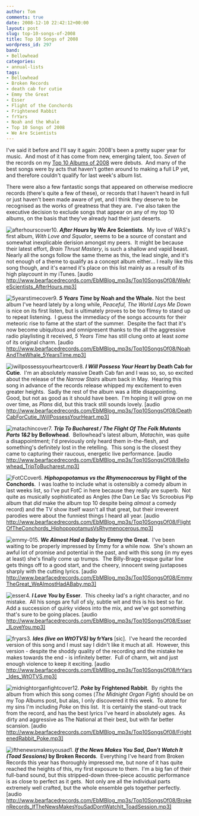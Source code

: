```yaml
---
author: Tom
comments: true
date: 2008-12-10 22:42:12+00:00
layout: post
slug: top-10-songs-of-2008
title: Top 10 Songs of 2008
wordpress_id: 297
band:
- Bellowhead
categories:
- annual-lists
tags:
- Bellowhead
- Broken Records
- death cab for cutie
- Emmy the Great
- Esser
- Flight of the Conchords
- Frightened Rabbit
- frYars
- Noah and the Whale
- Top 10 Songs of 2008
- We Are Scientists
---
```


I've said it before and I'll say it again: 2008's been a pretty super year for music.  And most of it has come from new, emerging talent, too. _Seven_ of the records on my [Top 10 Albums of 2008](http://eatenbymonsters.wordpress.com/2008/12/03/top-10-albums-of-2008/) were debuts.  And many of the best songs were by acts that haven't gotten around to making a full LP yet, and therefore couldn't qualify for last week's album list.

There were also a few fantastic songs that appeared on otherwise mediocre records (there's quite a few of these), or records that I haven't heard in full or just haven't been made aware of yet, and I think they deserve to be recognised as the works of greatness that they are.  I've also taken the executive decision to exclude songs that appear on any of my top 10 albums, on the basis that they've already had their just deserts.

![afterhourscover](http://eatenbymonsters.files.wordpress.com/2008/12/afterhourscover.jpg?w=96)10. **_After Hours_ by We Are Scientists**.  My love of WAS's first album, _With Love and Squalor_, seems to be a source of constant and somewhat inexplicable derision amongst my peers.  It might be because their latest effort, _Brain Thrust Mastery_, is such a shallow and vapid beast.  Nearly all the songs follow the same theme as this, the lead single, and it's not enough of a theme to qualify as a concept album either... I really like this song though, and it's earned it's place on this list mainly as a result of its high playcount in my iTunes. [audio http://www.bearfacedrecords.com/EbMBlog_mp3s/Top10SongsOf08/WeAreScientists_AfterHours.mp3]

![5yearstimecover](http://eatenbymonsters.files.wordpress.com/2008/12/5yearstimecover.jpg?w=96)9. **_5 Years Time_ by Noah and the Whale.** Not the best album I've heard lately by a long while, _Peaceful, The World Lays Me Down_ is nice on its first listen, but is ultimately proves to be too flimsy to stand up to repeat listening.  I guess the immediacy of the songs accounts for their meteoric rise to fame at the start of the summer.  Despite the fact that it's now become ubiquitous and omnipresent thanks to the all the aggressive radio playlisting it received, _5 Years Time_ has still clung onto at least _some_ of its original charm. [audio http://www.bearfacedrecords.com/EbMBlog_mp3s/Top10SongsOf08/NoahAndTheWhale_5YearsTime.mp3]

![iwillpossessyourheartcover](http://eatenbymonsters.files.wordpress.com/2008/12/iwillpossessyourheartcover.jpg?w=96)8. **_I Will Possess Your Heart_ by Death Cab for Cutie**.  I'm an absolutely massive Death Cab fan and I was so, so, so excited about the release of the _Narrow Stairs_ album back in May.  Hearing this song in advance of the records release whipped my excitement to even greater heights.  Sadly the rest of the album was a little disappointing.  Good, but not as good as it should have been.  I'm hoping it will grow on me over time, as _Plans_ did, but this track still sounds lovely. [audio http://www.bearfacedrecords.com/EbMBlog_mp3s/Top10SongsOf08/DeathCabForCutie_IWillPossessYourHeart.mp3]

![matachincover](http://eatenbymonsters.files.wordpress.com/2008/12/matachincover.jpg?w=96)7. **_Trip To Bucharest / The Flight Of The Folk Mutants Parts 1&2_ by Bellowhead**.  Bellowhead's latest album, _Matachin_, was quite a disappointment; I'd previously only heard them in-the-flesh, and something's definitely lost in the retelling.  This song is the closest they came to capturing their raucous, energetic live performance. [audio http://www.bearfacedrecords.com/EbMBlog_mp3s/Top10SongsOf08/Bellowhead_TripToBucharest.mp3]

![FotCCover](http://eatenbymonsters.files.wordpress.com/2008/12/fotccover.jpg?w=96)6. **_Hiphopopotamus vs the Rhymenocerous_ by Flight of the Conchords**.  I was loathe to include what is ostensibly a comedy album in last weeks list, so I've put FotC in here because they really are superb.  Not quite as musically sophisticated as Angles (the Dan Le Sac Vs Scroobius Pip album that _did_ make the album top 10 despite being _almost_ a comedy record) and the TV show itself wasn't all that great, but their irreverent parodies were about the funniest things I heard all year. [audio http://www.bearfacedrecords.com/EbMBlog_mp3s/Top10SongsOf08/FlightOfTheConchords_HiphopopotamusVsRhymenocerous.mp3]

![emmy-01](http://eatenbymonsters.files.wordpress.com/2008/12/emmy-01.jpg?w=128)5. **_We Almost Had a Baby_ by Emmy the Great**.  I've been waiting to be properly impressed by Emmy for a while now.  She's shown an awful lot of promise and potential in the past, and with this song (in my eyes at least) she's finally come up trumps.  The Billy-Bragg-esque guitar line gets things off to a good start, and the cheery, innocent swing juxtaposes sharply with the cutting lyrics. [audio http://www.bearfacedrecords.com/EbMBlog_mp3s/Top10SongsOf08/EmmyTheGreat_WeAlmostHadABaby.mp3]

![esser](http://eatenbymonsters.files.wordpress.com/2008/12/esser.jpg?w=96)4. **_I Love You_ by Esser**.  This cheeky lad's a right character, and no mistake.  All his songs are full of sly, subtle wit and this is his best so far.  Add a succession of quirky videos into the mix, and we've got something that's sure to be going places. [audio http://www.bearfacedrecords.com/EbMBlog_mp3s/Top10SongsOf08/Esser_ILoveYou.mp3]

![fryars](http://eatenbymonsters.files.wordpress.com/2008/12/fryars.jpg?w=96)3. **_Ides (live on WtOTVS)_ by frYars** [sic].  I've heard the recorded version of this song and I must say I didn't like it much at all.  However, this version - despite the shoddy quality of the recording and the mistake he makes towards the end - is infinitely better.  Full of charm, wit and just enough violence to keep it exciting. [audio http://www.bearfacedrecords.com/EbMBlog_mp3s/Top10SongsOf08/frYars_Ides_WtOTVS.mp3]

![midnightorganfightcover1](http://eatenbymonsters.files.wordpress.com/2008/12/midnightorganfightcover1.jpg?w=96)2. **_Poke_ by Frightened Rabbit**.  By rights the album from which this song comes (_The Midnight Organ Fight_) should be on my Top Albums post, but alas, I only discovered it this week.  To atone for my sins I'm including _Poke_ on this list.  It is certainly the stand-out track from the record, and has the best lyrics I've heard in absolutely ages.  As dirty and aggressive as The National at their best, but with far better scansion. [audio http://www.bearfacedrecords.com/EbMBlog_mp3s/Top10SongsOf08/FrightenedRabbit_Poke.mp3]

![ifthenewsmakesyousad](http://eatenbymonsters.files.wordpress.com/2008/12/ifthenewsmakesyousad.jpg?w=96)1. **_If the News Makes You Sad, Don't Watch It (Toad Sessions)_ by Broken Records**.  Everything I've heard from Broken Records this year has thoroughly impressed me, but none of it has quite reached the heights of this, my first exposure to them.  I'm a big fan of their full-band sound, but this stripped-down three-piece acoustic performance is as close to perfect as it gets.  Not only are all the individual parts extremely well crafted, but the whole ensemble gels together perfectly. [audio http://www.bearfacedrecords.com/EbMBlog_mp3s/Top10SongsOf08/BrokenRecords_IfTheNewsMakesYouSadDontWatchIt_ToadSession.mp3]
